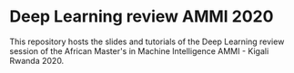 # Deep Learning review AMMI 2020
This repository hosts the slides and tutorials of the Deep Learning review session of the African Master's in Machine Intelligence AMMI - Kigali Rwanda 2020.
